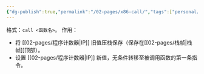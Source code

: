 ```yaml
---
{"dg-publish":true,"permalink":"/02-pages/x86-call/","tags":["personal/blog","汇编语言","计算机组成原理/指令系统"]}
---
```


格式：`call <函数名>`。
作用：
 - 将 [[02-pages/程序计数器\|IP]] 旧值压栈保存（保存在[[02-pages/栈帧\|栈帧]]顶部）。
 - 设置 [[02-pages/程序计数器\|IP]] 新值，无条件转移至被调用函数的第一条指令。